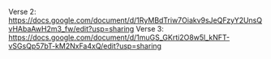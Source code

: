 Verse 2: https://docs.google.com/document/d/1RyMBdTriw7Oiakv9sJeQFzyY2UnsQvHAbaAwH2m3_fw/edit?usp=sharing
Verse 3: https://docs.google.com/document/d/1muGS_GKrti2O8w5l_kNFT-vSGsQp57bT-kM2NxFa4xQ/edit?usp=sharing

